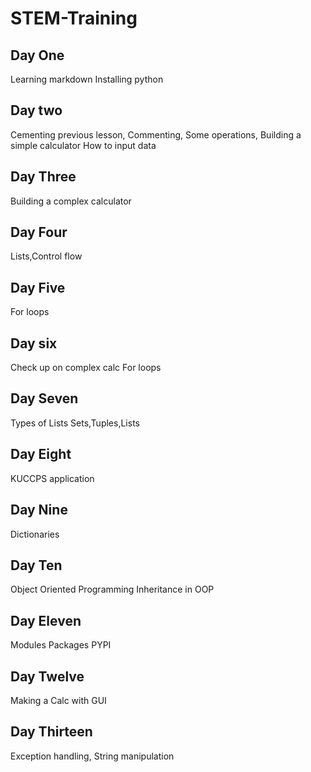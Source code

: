 # STEM-Training
## Day One
Learning markdown
Installing python
## Day two
Cementing previous lesson,
Commenting,
Some operations,
Building a simple calculator
How to input data
## Day Three
Building a complex calculator
## Day Four
Lists,Control flow
## Day Five
For loops
## Day six
Check up on complex calc
For loops
## Day Seven
Types of Lists
Sets,Tuples,Lists
## Day Eight
KUCCPS application
## Day Nine
Dictionaries
## Day Ten
Object Oriented Programming
Inheritance in OOP
## Day Eleven
Modules
Packages
PYPI
## Day Twelve 
Making a Calc with GUI
## Day Thirteen
Exception handling, String manipulation
